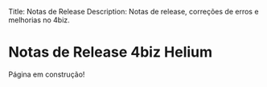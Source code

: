 Title: Notas de Release
Description: Notas de release, correções de erros e melhorias no 4biz.

# Notas de Release 4biz Helium

Página em construção!
